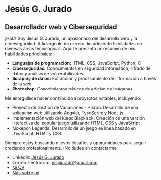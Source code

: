 # Jesús G. Jurado

## Desarrollador web y Ciberseguridad

¡Hola! Soy Jesús G. Jurado, un apasionado del desarrollo web y la ciberseguridad. A lo largo de mi carrera, he adquirido habilidades en diversas áreas tecnológicas. Aquí te presento un resumen de mis habilidades principales:

- **Lenguajes de programación:** HTML, CSS, JavaScript, Python, C
- **Ciberseguridad:** Conocimientos en seguridad informática, cifrado de datos y análisis de vulnerabilidades
- **Scraping de datos:** Extracción y procesamiento de información a través de la web
- **Photoshop:** Conocimientos básicos de edición de imágenes

Me enorgullece haber contribuido a proyectos notables, incluyendo:

- Proyecto de Gestión de Vacaciones - Hikron: Desarrollo de una aplicación web utilizando Angular, TypeScript y Node.js
- Implementación web del juego Blackjack: Creación de una versión interactiva del popular juego utilizando HTML, CSS y JavaScript
- Mokepon Legends: Desarrollo de un juego en línea basado en JavaScript, HTML y CSS

Siempre estoy buscando nuevos desafíos y oportunidades para seguir creciendo profesionalmente. ¡No dudes en contactarme!

- LinkedIn: [Jesús G. Jurado](https://www.linkedin.com/in/jesus-g-jurado-498715191)
- Correo electrónico: [jssgjurado@gmail.com](mailto:jssgjurado@gmail.com)
- [Mi CV](https://github.com/jess-jurado/Curriculum/blob/master/curriculum_v2.0.pdf)
- [Más sobre mí](https://github.com/jess-jurado/Curriculum/blob/master/carta%20de%20presentaci%C3%B3n.pdf)
